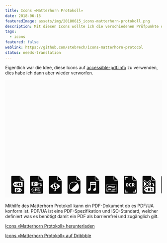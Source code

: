 ```yaml
---
title: Icons «Matterhorn Protokoll»
date: 2018-06-15
featuredImage: assets/img/20180615_icons-matterhorn-protokoll.png
description: Mit diesen Icons wollte ich die verschiedenen Prüfpunkte des Matterhorn Protokolls visualiseren.
tags:
  - icons
featured: false
weblink: https://github.com/stebrech/icons-matterhorn-protocol
status: needs-translation
---
```

Eigentlich war die Idee, diese Icons auf [accessible-pdf.info](https://accessible-pdf.info/de/) zu verwenden, dies habe ich dann aber wieder verworfen.

![Icons Matterhorn Protokoll.](assets/img/20180615_icons-matterhorn-protokoll_1.gif)

Mithilfe des Matterhorn Protokoll kann ein PDF-Dokument ob es PDF/UA konform ist. PDF/UA ist eine PDF-Spezifikation und ISO-Standard, welcher definiert was es benötigt damit ein PDF als barrierefrei und zugänglich gilt.

[Icons «Matterhorn Protokoll» herunterladen](https://github.com/stebrech/icons-matterhorn-protocol)

[Icons «Matterhorn Protokoll» auf Dribbble](https://dribbble.com/shots/4710628-Icons-Matterhorn-Protocol)
